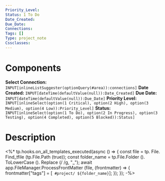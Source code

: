 ```yaml
---
Priority_Level: 
Status: 1 To Do
Date_Created: 
Due_Date: 
Connections: 
Tags: []
Type: project_note
Cssclasses: 
---
```

# Components
**Select Connection:** `INPUT[inlineListSuggester(optionQuery(#area)):connections]` 
**Date Created:** `INPUT[dateTime(defaultValue(null)):Date_Created]`
**Due Date:** `INPUT[dateTime(defaultValue(null)):Due_Date]`
**Priority Level:** `INPUT[inlineSelect(option(1 Critical), option(2 High), option(3 Medium), option(4 Low)):Priority_Level]`
**Status:** `INPUT[inlineSelect(option(1 To Do), option(2 In Progress), option(3 Testing), option(4 Completed), option(5 Blocked)):Status]`
# Description

<%* tp.hooks.on_all_templates_executed(async () => { const file = tp. File. Find_tfile (tp.File.Path (true)); const folder_name = tp.File.Folder (). ToLowerCase (). Replace (/ /g, "_"); await app.FileManager.ProcessFrontMatter (file, (frontmatter) => { frontmatter["tags"] = [` #project/ ${folder_name}`]; }); }); -%>